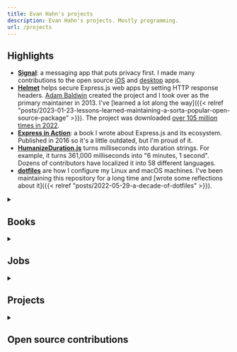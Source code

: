 ```yaml
---
title: Evan Hahn's projects
description: Evan Hahn's projects. Mostly programming.
url: /projects
---
```


## Highlights

- [**Signal**][Signal]: a messaging app that puts privacy first. I made many contributions to the open source [iOS](https://apps.apple.com/us/app/signal-private-messenger/id874139669) and [desktop](https://signal.org/download/) apps.
- [**Helmet**][Helmet] helps secure Express.js web apps by setting HTTP response headers. [Adam Baldwin](https://evilpacket.net/) created the project and I took over as the primary maintainer in 2013. I've [learned a lot along the way]({{< relref "posts/2023-01-23-lessons-learned-maintaining-a-sorta-popular-open-source-package" >}}). The project was downloaded [over 105 million times in 2022](https://npm-stat.com/charts.html?package=helmet&from=2022-01-01&to=2022-12-31).
- [**Express in Action**][Express in Action]: a book I wrote about Express.js and its ecosystem. Published in 2016 so it's a little outdated, but I'm proud of it.
- [**HumanizeDuration.js**][HumanizeDuration.js] turns milliseconds into duration strings. For example, it turns 361,000 milliseconds into "6 minutes, 1 second". Dozens of contributors have localized it into 58 different languages.
- [**dotfiles**][dotfiles] are how I configure my Linux and macOS machines. I've been maintaining this repository for a long time and [wrote some reflections about it]({{< relref "posts/2022-05-29-a-decade-of-dotfiles" >}}).

<details>
<summary>

## Books

</summary>

I've written many [guides, tutorials, and how-tos](/guides). Two of those got turned into books:

- [_Express.js in Action_][Express in Action], a Manning book
- [_JavaScript Testing with Jasmine_](https://shop.oreilly.com/product/0636920028277.do), an O'Reilly book

</details>

<details>
<summary><h2>Jobs</h2></summary>

- [Signal](https://signal.org/) is a non-profit encrypted messenger used by millions around the world. I worked on the iOS and Desktop apps. I built many things including an [encrypted group calling feature](https://signal.org/blog/group-calls/), a [privacy-preserving donations feature](https://signal.org/blog/become-a-signal-sustainer/), and much more.

- [Airtable](https://airtable.com) is a tool to organize anything. I was on the Platform team where I worked on the [REST API](https://airtable.com/api), [Extensions](https://airtable.com/marketplace) (formerly known as Apps and Blocks), and much more. I learned a ton about programming, prioritization, product, and puppies.

- [Braintree](https://www.braintreepayments.com/) lets developers easily accept payments. I was on the Contextual Commerce (now called [Extend](https://www.braintreepayments.com/products/braintree-extend)) team where I did a lot of Clojure and Ruby. Before that, I spent a lot of time building Braintree's SDKs. My biggest project was [Hosted Fields](https://www.braintreepayments.com/features/seamless-checkout/custom-ui), a fancy way to accept credit cards on a webpage. We even got [a patent for it](https://patents.google.com/patent/US20160342997A1/en), which I have mixed feelings about.

I've also done some part-time work for [Codecademy](https://www.codecademy.com/) with their ["Learn React" course](https://www.codecademy.com/learn/react-101), [Cooler](https://www.cooler.dev/) with their climate change API, and [Kanary](https://www.kanary.com/) with their matching infrastructure.

Before graduating college, I had a few other part-time jobs, mostly internships:

- Counsyl, now [Myriad Genetics](https://myriad.com/), aimed to give everybody "access to vital information about their bodies to help them confidently make choices about their lives". They did this by doing complicated genetic tests and presenting them to patients in accessible ways. I wrote a lot of [Django](https://www.djangoproject.com/) and Python code for them, and even programmed a small robot! One of the coolest parts of the internship was seeing all of the people in white lab coats, something I will likely never wear. Fun fact: they were my third internship in a row that had a nearly-boundless supply of string cheese.

- [Sencha](https://www.sencha.com/) provides frameworks for building cross-platform applications. They had me working on their [Sencha Architect](https://www.sencha.com/products/architect) team. Architect describes itself as a "visual app builder", and I'd describe it as a _huge_, powerful JavaScript application that I helped to work on. I learned a bunch about [Ext JS](https://www.sencha.com/products/extjs/) and Sencha Touch, and spent a few weeks deep in [Node.js](https://nodejs.org/) as well.

- UniversityNow provided affordable, accredited online higher education. The first weeks of my internship were fixing bugs and implementing small features in [Rails](https://rubyonrails.org/), but then I spent the rest of the summer working on their real-time chat feature. I learned [Backbone.js](https://backbonejs.org/) and wrote a whole lot of Jasmine specs.

- Fetchnotes was a note-taking app that aims to be "your mind's best friend". Their homepage and web app got a redesign by a brilliant designer, and I coded them both up! I bumbled my way through [Ember.js](https://emberjs.com/) to make it work. Soon after, a [TechCrunch story](https://techcrunch.com/2012/04/12/fetchnotes-launches-a-simple-cloud-based-note-taking-service-that-twitter-users-will-love/) was written and it got tens of thousands of hits! And it worked! Scary stuff. The service is no longer around.

- [Rockmelt](https://en.wikipedia.org/wiki/Rockmelt) was [acquired by Yahoo](https://yahoo.tumblr.com/post/57166940839/) awhile after I left. While I was there, they built a social browser; a fork of Google Chrome that baked things like Facebook and Twitter right into the browser. I worked on some internal help pages. Designers gave me PNGs and I gave them their "Quick Guide"! I also did some other pages for them (such as their What's New page or some fixes on their homepage) and a lot of internal JavaScript unit tests.

</details>

<details>
<summary>

## Projects

</summary>

See the [highlights](#highlights) for a less boring list.

- [A wallpaper from a NASA photo](/wp-content/uploads/2013/02/astro/)
- [America's DJ](https://twitter.com/americas_dj) was a Twitter bot that tweets fake DJ names pulled from US military operations. You can find the source [here](https://github.com/EvanHahn/us-military-dj-names).
- [American police shooting countdown](https://js1024.fun/demos/2020/41), my entry to JS1024 2020
- [arraywrap.js](https://git.sr.ht/~evanhahn/arraywrap.js) wraps an element in an array if it isn't one already
- [backbone-getnset](https://github.com/EvanHahn/backbone-getnset) adds custom getters and setters to Backbone.js models
- [Bits Required](https://github.com/EvanHahn/bits-required) implements "how many bits do we need to represent integer X?" in various languages
- [Brainfuck interpreter, in Python](https://github.com/EvanHahn/brainfuck-interpreter/tree/master)
- [Brainfuck syntax highlighting for Atom](https://github.com/EvanHahn/atom-language-brainfuck)
- [Brainfuck web app](https://github.com/EvanHahn/brainfuck-web-app), a simple web app written in Brainfuck
- [BRAINFUCK2000](https://github.com/EvanHahn/BRAINFUCK2000), a powerful JavaScript Brainfuck interpreter for the stars
- [BREACH helper for Node](https://github.com/EvanHahn/node-breach-helper) helps to mitigate BREACH attacks by adding a random-length HTML comment helper
- [BrowserIs](https://github.com/EvanHahn/BrowserIs) asks questions about Node.js requests useragents. Made for Express
- [C program to repeat a string forever]({{< relref "posts/2023-09-01-short-c-program-to-repeat-a-string-to-stdout" >}})
- [Caesar shift in JavaScript and CoffeeScript](/caesar-shift-in-javascript)
- [Canvas to favicon](https://github.com/EvanHahn/canvas-to-favicon) sends a `<canvas>` to the favicon
- [Check ECMAScript Version Compatibility](https://github.com/EvanHahn/check-ecmascript-version-compatibility) checks that your JavaScript is compatible with the right version of ECMAScript
- [ChicagoCTA](https://botsin.space/@ChicagoCTA) is a Mastodon bot that tweets alerts from Chicago public transit
- [ChiPy Mentorship Program](https://chipymentor.org/) had me as a mentor in the Fall 2017 cohort
- [Circles 1K](/circles-1k) is 639 bytes of trippy and was an entry to [JS1k](https://js1k.com)
- [ClimateAction.tech community support](https://climateaction.tech/community/)
- [Close the popups](https://js1k.com/2019-x/demo/4236) was my entry to [JS1k 2019](https://js1k.com/2019-x/)
- [coinflip.js](https://github.com/EvanHahn/coinflip.js) randomly returns `true` or `false`
- [connect-appcache](https://github.com/EvanHahn/connect-appcache) adds Appcache middleware to Connect/Express
- [Content Security Policy sandbox](https://github.com/EvanHahn/Content-Security-Policy-sandbox) is a little test app for playing around with Content Security Policy
- [context.clear](https://github.com/EvanHahn/context-dot-clear) is a small library for clearing a HTML5 canvas
- Custom Steam icons for [Zineth](https://evanhahn.com/tape/zineth.png), [Lode Runner 2](https://evanhahn.com/tape/loderunner2.png)
- [cyborg.txt](https://github.com/EvanHahn/cyborg.txt) is a collection of robots.txt utilities for Node
- [Deep Proxy](https://github.com/EvanHahn/deep-proxy) uses JavaScript proxies to allow deep property access
- [document.head shim for CommonJS](https://github.com/EvanHahn/document.head)
- [Dragon Scales](https://js1k.com/2014-dragons/demo/1850) was my entry for JS1k 2014
- [dw_red.vim](/vim_dw_red) is a red-heavy Vim colorscheme
- [Euler Method calculator in C++](/euler-method-calculator)
- [Evan Hahn's 100 dope beats of the day](/dbotd/)
- [EvanSpec](https://github.com/EvanHahn/EvanSpec) is a souped-up `assert` for C++
- [Expecting.js](https://github.com/EvanHahn/expecting.js) is an assertion module for JavaScript
- [Facebook autopoker Chrome extension](/wp-content/uploads/2012/09/pokey/pokey.zip) ([or the source](/wp-content/uploads/2012/09/pokey/src/))
- [ffmpeg buddy](https://evanhahn.github.io/ffmpeg-buddy/) helps you build ffmpeg commands
- [Fireworks](https://js1k.com/2016-elemental/demo/2584) was my entry to [JS1k 2016](https://js1k.com/2016-elemental/)
- [FLoC Block](https://gitlab.com/EvanHahn/floc-block) is a small Express middleware to block Google's FLoC tracking
- [Flood](/tape/flood/) is a game I didn't invent but did implement. A friend didn't like the version she was playing, so I made one that she liked
- [Fudo](/tape/fudo) is an adorable friend that was made from scratch in 36 hours at a hackathon. Art by [Lulu Tang](http://www.luluspice.com/). Sound and code help from [David Jackson](https://www.linkedin.com/pub/david-jackson/64/1aa/5b3/)
- [functional state machine](https://github.com/EvanHahn/functional-state-machine.js) is a small JavaScript state machine that's purely functional
- [get the latest Node version from Node](https://github.com/EvanHahn/get-latest-node-version/)
- [Gopher Node](https://github.com/EvanHahn/gopher-node) lets you write Gopher servers with Node
- [Gribbagrab](https://github.com/EvanHahn/Gribbagrab) is an asynchronous JavaScript and CSS loader that's meant to be inlined
- [haha.sh](https://evanhahn.github.io/haha.sh/) is a simple shell script that generates hearty laughter
- [Helmet for Crystal](https://github.com/EvanHahn/crystal-helmet) is a collection of security handlers for the Crystal programming language
- [Helmet](https://github.com/helmetjs/helmet/) is a collection of security middlewares for Express
- [Hide the Facebook news feed](https://github.com/EvanHahn/hide-news-feed)
- [How many English words are alphabetical?](/under-1-of-english-words-are-alphabetical)
- [HTML Pack](https://github.com/EvanHahn/node-html-pack) inlines CSS and JavaScript for an HTML page and then minifies everything
- [HumanizeDuration.js](https://evanhahn.github.io/HumanizeDuration.js/) turns milliseconds into English durations, or many other languages
- [image to table](https://github.com/EvanHahn/image-to-table) converts images to all-HTML `<table>` tags
- [Internet Creator](https://js1024.fun/demos/2022/19), my entry to JS1024 2022
- [Is GitHub Up?](https://github.com/EvanHahn/is-GitHub-up) is a command-line tool that tels you if GitHub is online
- [iscp](https://github.com/EvanHahn/iscp) is an interactive scp, because I always forget the syntax
- [isExpress](https://github.com/EvanHahn/isExpress/tree/master) is a function for detecting Express applications
- [ISO 3166 country list](https://github.com/EvanHahn/iso-3166-country-list) maps things like "DE" to "Germany" and vice-versa
- [JavaScript Jabber episode 311: "Securing Express Apps with Helmet.js with Evan Hahn"](https://devchat.tv/js-jabber/jsj-311-securing-express-apps-with-helmet-js-with-evan-hahn)
- [JavaScript/CoffeeScript sleepsort](/javascript-sleepsort)
- [journ](https://github.com/EvanHahn/journ) is a command-line journal
- [JSCPP](https://github.com/EvanHahn/JSCPP) is a shoddy attempt to port some of JavaScript's standard library to C++
- [JSTypes](https://github.com/EvanHahn/JSTypes) is a small JavaScript library that deals with variable types
- Legend of Zelda: Tears of the Kingdom prerelease roundups ([as of April 2023]({{< relref "posts/2023-04-02-everything-we-know-about-zelda-tears-of-the-kingdom-as-of-april-2023" >}}), [as of February 2023]({{< relref "posts/2023-02-01-everything-we-know-about-zelda-tears-of-the-kingdom-as-of-february-2023" >}}), [as of January 2023]({{< relref "posts/2023-01-03-everything-we-know-about-zelda-tears-of-the-kingdom-as-of-january-2023" >}}), [as of December 2022]({{< relref "posts/2022-12-13-everything-we-know-about-zelda-tears-of-the-kingdom-as-of-december-2022" >}}), [as of November 2022]({{< relref "posts/2022-11-01-everything-we-know-about-zelda-tears-of-the-kingdom-as-of-november-2022" >}}), [as of September 2022]({{< relref "posts/2022-09-20-everything-we-know-about-zelda-tears-of-the-kingdom-as-of-september-2022" >}}), [as of August 2022]({{< relref "posts/2022-08-03-everything-we-know-about-zelda-breath-of-the-wild-sequel-as-of-august-2022" >}}), [as of May 2022]({{< relref "posts/2022-05-03-everything-we-know-about-zelda-breath-of-the-wild-sequel-as-of-may-2022" >}}), [as of April 2022]({{< relref "posts/2022-04-05-everything-we-know-about-zelda-breath-of-the-wild-sequel-as-of-april-2022" >}}), [as of March 2022](https://www.reddit.com/r/truezelda/comments/t51u4s), [as of December 2021](https://www.reddit.com/r/truezelda/comments/rqiq9d/))
- [Lil' pages](/tape/lil/) is a collection of little web-based utilities
- [Link's Awakening.txt](https://botsin.space/@LinksAwakeningEbooks) is a Mastodon bot that periodically posts text from The Legend of Zelda: Link's Awakening
- [Lucky Picross]({{< relref "posts/2023-07-13-js1024-2023" >}}), my entry to JS1024 '23. Won third place!
- [luhncheck](https://evanhahn.github.io/luhncheck/) is a little website that runs a number through a [Luhn validator](https://en.wikipedia.org/wiki/Luhn_algorithm)
- [mailtolink.js](https://github.com/EvanHahn/mailtolink.js) creates `mailto:` links from JavaScript
- [map-invert](https://www.npmjs.com/package/map-invert) inverts JavaScript Maps
- [map-omit](https://www.npmjs.com/package/map-omit) removes keys from JavaScript Maps
- [Meme.js](https://github.com/BuddyMeme/Meme.js) is a canvas-based meme generator I worked on for now-defunct Buddy Meme
- [MiniClass](https://github.com/EvanHahn/MiniClass) is yet another JavaScript library that allows for simple classical OO. It's tiny
- [minidots](https://github.com/EvanHahn/minidots) are a couple of dotfiles I use when SSHing or in VMs
- [MouseTracker.js](https://github.com/EvanHahn/MouseTracker.js) creates an object called `mouse` and keeps its `x` and `y` properties updated
- [Naps and their effectiveness](/naps-and-their-effectiveness)
- [nimi mute](https://evanhahn.github.io/nimi-mute/) is a dictionary for the [Toki Pona](https://tokipona.org/) mini-language
- [Origin](https://js13kgames.com/entries/origin) won 7th place in the [2013 js13kgames](https://2013.js13kgames.com). I also [wrote a little blog post](/origin-js13kgames/) about it
- [Paint the box](https://js1024.fun/demos/2021/17), my entry to JS1024 2021
- [Percentage.js](https://github.com/EvanHahn/percentage.js) is a simple function to convert numbers to percentages, like 0.12 to 12%
- [Persisted JSON objects](https://github.com/EvanHahn/node-persisted-json-object) are plain JavaScript objects that save themselves to the file system after every change
- [Pie Time](https://js1k.com/2015-hypetrain/demo/2169) was my entry to JS1k 2015. I also wrote [a post about it](/js1k-2015/)
- [Pinboard to Standard Notes Importer](https://evanhahn.com/tape/pinboard-to-standard-notes/) moves [Pinboard](https://pinboard.in/) bookmarks into [Standard Notes](https://standardnotes.org/). See the [source code](https://github.com/EvanHahn/import-pinboard-to-standard-notes)
- [PNG Chunk Editor](https://evanhahn.com/tape/2023-07-29-png-chunk-editor/) lets you edit the bytes that make up a PNG image, and I made it in an hour
- [PNG Chunk Explorer](https://evanhahn.gitlab.io/png-explorer/) lets you explore the bytes that make up a PNG image
- [Potions](https://js1k.com/2017-magic/demo/2902) was my entry to JS1k 2017
- [Predicting the next Zelda's release date based on historical data](https://www.reddit.com/r/truezelda/comments/hf6l1k/)
- [Proof of concept: drop-in JSON replacement that produces smaller payloads]({{< relref "posts/2023-07-18-jsos-proof-of-concept" >}})
- [Pushbullet CLI](https://github.com/r-darwish/pushbullet-cli) is a command-line interface to [Pushbullet](https://www.pushbullet.com/). I'm no longer the maintainer
- [pwgen](https://evanhahn.github.io/pwgen) is a little webpage for generating passwords
- [python -m json.tool for JavaScript](https://github.com/EvanHahn/pythonlike-json-tool.js) emulates Python's `json.tool` in pure JavaScript
- [QR It](https://evanhahn.github.io/QRIt/) turns text into QR
- [random-word](https://github.com/EvanHahn/random-word) is a CLI tool to pick a random word from a file
- [Reddit's /r/dailyprogrammer challenge solutions](/random/rdailyprogrammer-solutions)
- [rename](https://github.com/EvanHahn/rename) is an interactive version of the `mv` command
- [ring-secure-headers](https://github.com/EvanHahn/ring-secure-headers) adds security HTTP headers to Ring apps (for Clojure)
- [RTS camera for Unity](https://github.com/EvanHahn/Unity-RTS-camera) is a little utility for RTS games in Unity. Made it for a university course
- [scrabbler](https://github.com/EvanHahn/scrabbler) is a small Scrabble cheater written in Python
- [ScriptInclude](https://github.com/EvanHahn/ScriptInclude) adds `include` to browser-based JavaScript and is tiny
- [setAttributes](https://github.com/EvanHahn/setAttributes) helps you call `.setAttribute` on a DOM node more easily
- [Simple Statistics](https://evanhahn.gitlab.io/simple-statistics-crystal/) is a Crystal shard for simple statistical operations, such as median or standard deviation
- [Single Color Image](https://singlecolorimage.com/) lets you generate a PNG that's just one color. It's a simple app with a simple API
- [SnackWrap](https://github.com/EvanHahn/SnackWrap) allows you to watch files and run a shell command every time a file changes. Not as focused as [Grunt](https://gruntjs.com/) or [Sprockets](https://github.com/sstephenson/sprockets)
- [startInterval](https://github.com/EvanHahn/startInterval) is like JavaScript's `setInterval` but it starts immediately. It was made for [a guide](/make-an-npm-baby/)
- Study guides from my time as an undergraduate at the University of Michigan: [semester 3](/a-couple-of-resources-from-my-3rd-semester), [semester 4](/resources-from-my-4th-semester), [semester 5](/resources-from-my-5th-semester), and [semester 6](/semester-6-resources)
- [The TypeScript Grunt skeleton](https://github.com/EvanHahn/TypeScript-Grunt-skeleton)
- [Tic Tac Toe in Lua](https://gist.github.com/1135851)
- [Ticker](https://github.com/EvanHahn/ticker) is a lightweight wrapper around `requestAnimationFrame`
- [Time in Korea](https://github.com/EvanHahn/time-in-korea) is a simple Android app that tells you the time in South Korea
- [tiny "coming soon" page](https://github.com/EvanHahn/tiny-coming-soon-page)
- [TinyTar](https://git.sr.ht/~evanhahn/tinytar.js) is a tiny library (376 bytes gzipped) for creating tar files
- [toki pona to hex](https://github.com/EvanHahn/toki-pona-to-hex) converts the Toki Pona language to and from hex
- [Truth table generator](https://github.com/EvanHahn/truth-table) for CoffeeScript. Made to take the tedium out of a homework assignment
- [Try EJS](https://evanhahn.github.io/try-EJS/)
- [Try LiScript](https://evanhahn.github.com/Try-LiScript/)
- [Two's complement utility](https://github.com/EvanHahn/twos-complement-util) for converting from two's complement numbers
- [Two-factor authentication list](/2fa/)
- [untouched](https://github.com/EvanHahn/untouched) gets pristine copies of built-in objects (like Array or JSON) even if they've been modified
- [User Agent Bag](https://github.com/EvanHahn/user-agent-bag) parses user agents per [RFC7231](https://tools.ietf.org/html/rfc7231#section-5.5.3)
- [UTF-21]({{< relref "posts/2023-06-09-utf-21" >}}) is a toy character encoding like UTF-8
- [VimL syntax highlighting for Atom](https://github.com/Alhadis/language-viml)
- [What if the English language had syntax highlighting?](https://evanhahn.github.io/English-text-highlighting/)
- [when-file-exists](https://github.com/EvanHahn/node-when-file-exists) calls a callback when a file is created
- [wren-please](https://github.com/EvanHahn/wren-please) is an assertion library for Wren
- [wren-vector](https://github.com/EvanHahn/wren-vector3d) is a 3D vector library for Wren
- [XML to text](https://github.com/EvanHahn/xml-to-text) turns XML to plain text with Python
- [Zap](https://js1k.com/2018-coins/demo/3159) was my entry to JS1k 2018. It was an [honorable mention](https://twitter.com/js1k/status/976200980114083840)—[read my post about it](/my-entry-to-js1k-2018-zap/)
- [ZoomContext](https://github.com/EvanHahn/ZoomContext) lets you pan and zoom around an HTML5 canvas

</details>

<details>
<summary>

## Open source contributions

</summary>

- [350.org's Climate Strike Poster generator](https://github.com/350org/strikes-poster-generator)
  - [Fix border loading issues](https://github.com/350org/strikes-poster-generator/pull/11)
  - [Add starter ESLint config](https://github.com/350org/strikes-poster-generator/pull/10)
  - Dependency updates ([wdm](https://github.com/350org/strikes-poster-generator/pull/7), [Backbone and Underscore](https://github.com/350org/strikes-poster-generator/pull/8), and [Middleman](https://github.com/350org/strikes-poster-generator/pull/9))
- [Arrow](https://arrow.readthedocs.io/en/latest/)
  - [Throw TypeError when passing booleans to arrow.get](https://github.com/crsmithdev/arrow/pull/259)
- [Awesome Crystal](https://github.com/veelenga/awesome-crystal)
  - [Fix stdlib compression links](https://github.com/veelenga/awesome-crystal/pull/557)
- [bash-guide](https://github.com/Idnan/bash-guide/pull/63)
  - [Remove gendered language](https://github.com/Idnan/bash-guide/pull/63)
- [clj-http](https://github.com/dakrone/clj-http)
  - [Allow `RequestConfig` and `HttpClientContext` to be injected](https://github.com/dakrone/clj-http/pull/375)
- [CO2.js](https://developers.thegreenwebfoundation.org/co2js/overview/)
  - [Clean up `OneByte` tests](https://github.com/thegreenwebfoundation/co2.js/pull/151)
  - [Clean up SustainableWebDesign model `perByte` tests](https://github.com/thegreenwebfoundation/co2.js/pull/157)
  - [Store segment flag on CO2 instance, not models](https://github.com/thegreenwebfoundation/co2.js/pull/158)
- [DefinitelyTyped](https://github.com/DefinitelyTyped/DefinitelyTyped)
  - Various Helmet-related changes and code reviews ([#8818](https://github.com/DefinitelyTyped/DefinitelyTyped/pull/8818), [#8820](https://github.com/DefinitelyTyped/DefinitelyTyped/pull/8820), [#9017](https://github.com/DefinitelyTyped/DefinitelyTyped/pull/9017), [#9018](https://github.com/DefinitelyTyped/DefinitelyTyped/pull/9018), [#9162](https://github.com/DefinitelyTyped/DefinitelyTyped/pull/9162), [#9248](https://github.com/DefinitelyTyped/DefinitelyTyped/pull/9248), [#9273](https://github.com/DefinitelyTyped/DefinitelyTyped/pull/9273), [#39673](https://github.com/DefinitelyTyped/DefinitelyTyped/pull/39673), [#44235](https://github.com/DefinitelyTyped/DefinitelyTyped/pull/44235), [#44228](https://github.com/DefinitelyTyped/DefinitelyTyped/pull/44228))
  - `better-sqlite3` updates ([#55144](https://github.com/DefinitelyTyped/DefinitelyTyped/pull/55144))
  - `connect` changes and code reviews ([#24883](https://github.com/DefinitelyTyped/DefinitelyTyped/pull/24883), [#40409](https://github.com/DefinitelyTyped/DefinitelyTyped/pull/40409), [#40776](https://github.com/DefinitelyTyped/DefinitelyTyped/pull/40776))
  - `keygrip` tidying ([#41152](https://github.com/DefinitelyTyped/DefinitelyTyped/pull/41152))
  - `react-virtualized` tweaks ([#58648](https://github.com/DefinitelyTyped/DefinitelyTyped/pull/58648), [#58705](https://github.com/DefinitelyTyped/DefinitelyTyped/pull/58705))
- [Deno](https://deno.land/)
  - [Update mime-db to 1.38.0](https://github.com/denoland/deno_std/pull/238)
  - [Add `util.callbackify` to the `node` standard library](https://github.com/denoland/deno/pull/5415)
- [Express](https://expressjs.com/)
  - [Ignore settings on `Object.prototype`](https://github.com/expressjs/express/pull/4803)
  - [Update Helmet documentation](https://github.com/expressjs/expressjs.com/pull/1319)
  - [Update website for new version](https://github.com/expressjs/expressjs.com/pull/1347)
- [flow-typed](https://github.com/flow-typed/flow-typed)
  - [express: correct `is` method return type on requests](https://github.com/flow-typed/flow-typed/pull/3464)
- [GRDB](https://github.com/groue/GRDB.swift)
  - [Fix changelog links](https://github.com/groue/GRDB.swift/pull/1203)
- [host-validation](https://www.npmjs.com/package/host-validation)
  - [Improve performance](https://github.com/brannondorsey/host-validation/commit/953a9df95b9f6dbf58b43aaa9ae93726809254f1)
- [KineticJS](https://github.com/ericdrowell/KineticJS)
  - [Add Bower support](https://github.com/ericdrowell/KineticJS/pull/592)
- [methods](https://github.com/jshttp/methods)
  - [Add some simple tests](https://github.com/jshttp/methods/pull/6)
- [node-process-limits](https://github.com/timjrobinson/node-process-limits)
  - [Validate pid before calling](https://github.com/timjrobinson/node-process-limits/pull/1)
- [nonolib](https://github.com/simpsonst/nonolib)
  - [Declare `nonogram_runcycles` in header](https://github.com/simpsonst/nonolib/pull/1)
- [Percentage](https://github.com/sindresorhus/Percentage)
  - [Add `.clampedZeroToHundred`](https://github.com/sindresorhus/Percentage/pull/12)
- [pngjs](https://github.com/pngjs/pngjs)
  - [Reject invalid chunk types](https://github.com/pngjs/pngjs/pull/332)
  - [Improve error message when IHDR is not first chunk](https://github.com/pngjs/pngjs/pull/333)
- [Pony](https://ponylang.io)
  - [Remove whitespace-only lines from stdlib](https://github.com/ponylang/ponyc/pull/3761)
- [Qwerty Hancock](https://github.com/stuartmemo/qwerty-hancock)
  - [Add Bower support](https://github.com/stuartmemo/qwerty-hancock/pull/5)
- [shurikenJS](https://github.com/shurikenjs/shurikenjs)
  - [Add basic Jasmine tests](https://github.com/shurikenjs/shurikenjs/pull/1)
- [Signal](https://signal.org/)
  - [Many changes to Signal for iOS](https://github.com/signalapp/Signal-iOS/commits?author=evanhahn-signal)
  - [Many changes to Signal Desktop](https://github.com/signalapp/Signal-Desktop/commits?author=evanhahn-signal)
  - [A small number of RingRTC changes](https://github.com/signalapp/ringrtc/commits?author=EvanHahn-Signal)
  - [A small number of Signal for Android changes](https://github.com/signalapp/Signal-Android/commits?author=evanhahn-signal)
- [statuses](https://github.com/jshttp/statuses)
  - [Throw when passed strings on Object.prototype](https://github.com/jshttp/statuses/pull/21)
- [Tab Center Redux](https://github.com/eoger/tabcenter-redux)
  - [Bugfix: clear favicon when the favicon is removed](https://github.com/eoger/tabcenter-redux/pull/252)
  - [Use === instead of == across the codebase](https://github.com/eoger/tabcenter-redux/pull/259)
- [url2green-js](https://github.com/thegreenwebfoundation/url2green-js)
  - [Require Node 16 or greater](https://github.com/thegreenwebfoundation/url2green-js/pull/24)
  - [Update better-sqlite3 to v8.5.0](https://github.com/thegreenwebfoundation/url2green-js/pull/25)
- [Vapor Security Headers](https://github.com/brokenhandsio/VaporSecurityHeaders)
  - [Disable X-XSS-Protection filter, for safety](https://github.com/brokenhandsio/VaporSecurityHeaders/pull/26)
  - [Add support for fallback referrer policies](https://github.com/brokenhandsio/VaporSecurityHeaders/pull/27)

</details>

[Signal]: https://signal.org
[Helmet]: https://helmetjs.github.io/
[Express in Action]: https://www.manning.com/books/express-in-action
[HumanizeDuration.js]: https://evanhahn.github.io/HumanizeDuration.js/
[dotfiles]: https://gitlab.com/EvanHahn/dotfiles
[ffmpeg]: https://ffmpeg.org/
[ffmpeg-buddy]: https://evanhahn.github.io/ffmpeg-buddy/
